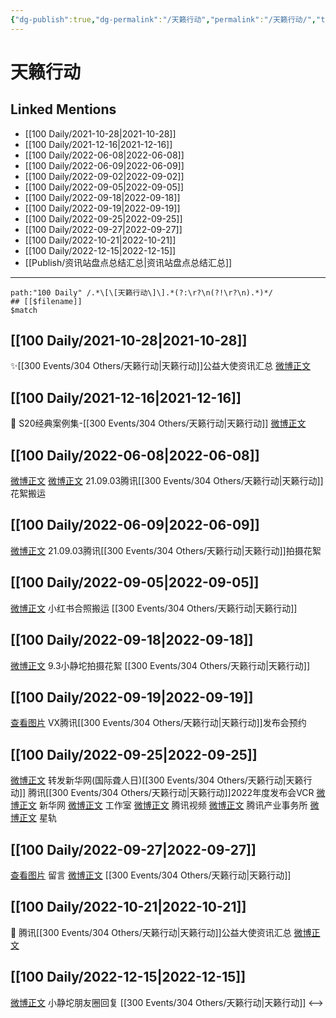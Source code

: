 ```yaml
---
{"dg-publish":true,"dg-permalink":"/天籁行动","permalink":"/天籁行动/","title":"天籁行动","tags":[null],"created":"2022-11-14T16:35:10.000+08:00","updated":"2023-01-04T14:00:40.015+08:00"}
---
```


# 天籁行动

## Linked Mentions
- [[100 Daily/2021-10-28\|2021-10-28]]
- [[100 Daily/2021-12-16\|2021-12-16]]
- [[100 Daily/2022-06-08\|2022-06-08]]
- [[100 Daily/2022-06-09\|2022-06-09]]
- [[100 Daily/2022-09-02\|2022-09-02]]
- [[100 Daily/2022-09-05\|2022-09-05]]
- [[100 Daily/2022-09-18\|2022-09-18]]
- [[100 Daily/2022-09-19\|2022-09-19]]
- [[100 Daily/2022-09-25\|2022-09-25]]
- [[100 Daily/2022-09-27\|2022-09-27]]
- [[100 Daily/2022-10-21\|2022-10-21]]
- [[100 Daily/2022-12-15\|2022-12-15]]
- [[Publish/资讯站盘点总结汇总\|资讯站盘点总结汇总]]


---

```expander
path:"100 Daily" /.*\[\[天籁行动\]\].*(?:\r?\n(?!\r?\n).*)*/
## [[$filename]]
$match
```
## [[100 Daily/2021-10-28\|2021-10-28]]
✨[[300 Events/304 Others/天籁行动\|天籁行动]]公益大使资讯汇总 [微博正文](https://m.weibo.cn/6466290670/4697273340789305)

## [[100 Daily/2021-12-16\|2021-12-16]]
💫 S20经典案例集-[[300 Events/304 Others/天籁行动\|天籁行动]] [微博正文](https://m.weibo.cn/6466290670/4715055684256337)
## [[100 Daily/2022-06-08\|2022-06-08]]
[微博正文](https://m.weibo.cn/6083110602/4778167120432429) [微博正文](https://m.weibo.cn/7495641082/4778171382107045) 21.09.03腾讯[[300 Events/304 Others/天籁行动\|天籁行动]]花絮搬运

## [[100 Daily/2022-06-09\|2022-06-09]]
[微博正文](https://m.weibo.cn/6291511311/4778402281949890) 21.09.03腾讯[[300 Events/304 Others/天籁行动\|天籁行动]]拍摄花絮
## [[100 Daily/2022-09-05\|2022-09-05]]
[微博正文](https://m.weibo.cn/7495641082/4810128383804211) 小红书合照搬运 [[300 Events/304 Others/天籁行动\|天籁行动]]

## [[100 Daily/2022-09-18\|2022-09-18]]
[微博正文](https://weibo.com/detail/4815008330421067) 9.3小静坨拍摄花絮 [[300 Events/304 Others/天籁行动\|天籁行动]]
## [[100 Daily/2022-09-19\|2022-09-19]]
[查看图片](https://wx1.sinaimg.cn/large/0088n2Pggy1h6cc2xsl1lj30u01c4k1d.jpg) VX腾讯[[300 Events/304 Others/天籁行动\|天籁行动]]发布会预约
## [[100 Daily/2022-09-25\|2022-09-25]]
[微博正文](http://weibo.com/1736988591/M7pk0uz5o) 转发新华网(国际聋人日)[[300 Events/304 Others/天籁行动\|天籁行动]]
腾讯[[300 Events/304 Others/天籁行动\|天籁行动]]2022年度发布会VCR
[微博正文](http://weibo.com/2810373291/M7p2S8GlF) 新华网
[微博正文](http://weibo.com/7478855230/M7pobkC1J) 工作室
[微博正文](https://m.weibo.cn/2591595652/4817656392191423) 腾讯视频
[微博正文](https://m.weibo.cn/7324760714/4817723110459277) 腾讯产业事务所
[微博正文](http://weibo.com/6466290670/M7oixCEaA) 星轨
## [[100 Daily/2022-09-27\|2022-09-27]]
[查看图片](https://wx2.sinaimg.cn/large/0088n2Pggy1h6lkmaal7dj30u01ncgnh.jpg) 留言 [微博正文](http://weibo.com/1736988591/M7pk0uz5o) [[300 Events/304 Others/天籁行动\|天籁行动]]
## [[100 Daily/2022-10-21\|2022-10-21]]
💫 腾讯[[300 Events/304 Others/天籁行动\|天籁行动]]公益大使资讯汇总 [微博正文](https://m.weibo.cn/6466290670/4827067046957634)
## [[100 Daily/2022-12-15\|2022-12-15]]
[微博正文](https://m.weibo.cn/7633856974/4847057431429976) 小静坨朋友圈回复 [[300 Events/304 Others/天籁行动\|天籁行动]]
<-->

